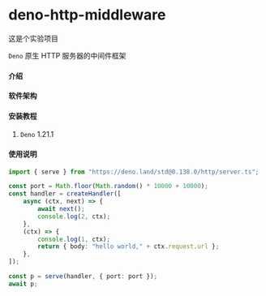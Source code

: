 # deno-http-middleware

这是个实验项目

`Deno` 原生 HTTP 服务器的中间件框架

#### 介绍

#### 软件架构

#### 安装教程

1. `Deno` 1.21.1

#### 使用说明

```ts
import { serve } from "https://deno.land/std@0.138.0/http/server.ts";

const port = Math.floor(Math.random() * 10000 + 10000);
const handler = createHandler([
    async (ctx, next) => {
        await next();
        console.log(2, ctx);
    },
    (ctx) => {
        console.log(1, ctx);
        return { body: "hello world," + ctx.request.url };
    },
]);

const p = serve(handler, { port: port });
await p;
```
